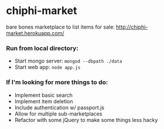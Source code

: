 chiphi-market
=============
bare bones marketplace to list items for sale:
http://chiphi-market.herokuapp.com/

### Run from local directory:
* Start mongo server: `mongod --dbpath ./data`
* Start web app: `node app.js`

### If I'm looking for more things to do:
* Implement basic search 
* Implement item deletion 
* Include authentication w/ passport.js
* Allow for multiple sub-marketplaces
* Refactor with some jQuery to make some things less hacky 
